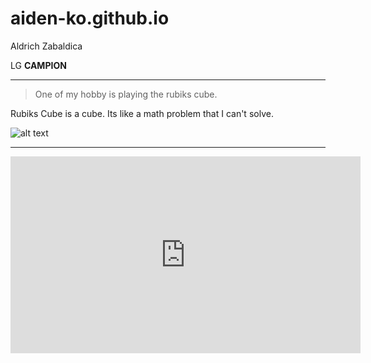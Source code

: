 # aiden-ko.github.io
Aldrich Zabaldica

LG **CAMPION**

----------------------
>One of my hobby is playing the rubiks cube.

Rubiks Cube is a cube. Its like a math problem that I can't solve.

![alt text](https://classteaching.files.wordpress.com/2019/09/rubiks-cube.jpg)
   
   --------------------------------------------------
   <iframe width="560" height="315" src="https://www.youtube.com/embed/3RfYX7o9RbE" title="YouTube video player" frameborder="0" allow="accelerometer; autoplay; clipboard-write; encrypted-media; gyroscope; picture-in-picture; web-share" allowfullscreen></iframe>
